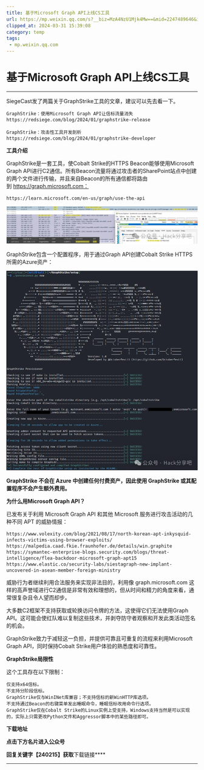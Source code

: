 ```yaml
---
title: 基于Microsoft Graph API上线CS工具
url: https://mp.weixin.qq.com/s?__biz=MzA4NzU1Mjk4Mw==&mid=2247489646&idx=1&sn=aacbe839955ef98ee8510872b54ecdf9&chksm=9036fed6a74177c0e4f8fdd142e69ad2e1e720bec1112d74b86d8ff2eee11086e2871472e68d&mpshare=1&scene=1&srcid=02169pTLYvz3YOzL9FGD2qzD&sharer_shareinfo=1f8bcc78ca35e90c3a123f956c21b590&sharer_shareinfo_first=1f8bcc78ca35e90c3a123f956c21b590#rd
clipped_at: 2024-03-31 15:39:08
category: temp
tags: 
 - mp.weixin.qq.com
---
```



# 基于Microsoft Graph API上线CS工具

  

  

- - -

SiegeCast发了两篇关于GraphStrike工具的文章，建议可以先去看一下。

```plain
GraphStrike：使用Microsoft Graph API让信标流量消失
https://redsiege.com/blog/2024/01/graphstrike-release

GraphStrike：攻击性工具开发剖析
https://redsiege.com/blog/2024/01/graphstrike-developer
```

  

**工具介绍**

GraphStrike是一套工具，使Cobalt Strike的HTTPS Beacon能够使用Microsoft Graph API进行C2通信。所有Beacon流量将通过攻击者的SharePoint站点中创建的两个文件进行传输，并且来自Beacon的所有通信都将路由到 https://graph.microsoft.com：  

```plain
https://learn.microsoft.com/en-us/graph/use-the-api
```

![图片](assets/1711870748-06932a578c796ba9f21353ff370ae7e5.webp)

  

GraphStrike包含一个配置程序，用于通过Graph API创建Cobalt Strike HTTPS所需的Azure资产：

![图片](assets/1711870748-474ed531ad2dd26fab8e4c7f71476e24.webp)

  

**GraphStrike 不会在 Azure 中创建任何付费资产，因此使用 GraphStrike 或其配置程序不会产生额外费用。**

  

**为什么用Microsoft Graph API？**

已发布关于利用 Microsoft Graph API 和其他 Microsoft 服务进行攻击活动的几种不同 APT 的威胁情报：  

```plain
https://www.volexity.com/blog/2021/08/17/north-korean-apt-inkysquid-infects-victims-using-browser-exploits/
https://malpedia.caad.fkie.fraunhofer.de/details/win.graphite
https://symantec-enterprise-blogs.security.com/blogs/threat-intelligence/flea-backdoor-microsoft-graph-apt15
https://www.elastic.co/security-labs/siestagraph-new-implant-uncovered-in-asean-member-foreign-ministry
```

威胁行为者继续利用合法服务来实现非法目的，利用像 graph.microsoft.com 这样的高声誉域进行C2通信是非常有效和理想的，但从时间和精力的角度来看，通常很复杂且令人望而却步。  

大多数C2框架不支持获取或轮换访问令牌的方法，这使得它们无法使用Graph API。这可能会使红队难以复制这些技术，并剥夺防守者观察和开发此类活动签名的机会。

GraphStrike致力于减轻这一负担，并提供可靠且可重复的流程来利用Microsoft Graph API，同时保持Cobalt Strike用户体验的熟悉度和可靠性。

  

**GraphStrike局限性**

这个工具存在以下限制：  

```plain
仅支持x64信标。
不支持分阶段信标。
GraphStrike仅与WinINet库兼容；不支持信标的新WinHTTP库选项。
不支持通过Beacon的右键菜单发出睡眠命令，睡眠信标改用命令行选项。
GraphStrike仅在Cobalt Strike的Linux实例上受支持，Windows支持当然是可以实现的，实际上只需更改Python文件和Aggressor脚本中的某些路径即可。
```

  

**下载地址**

**点击下方名片进入公众号**

**回复关键字【****240215****】获取**下载链接****

  

- - -